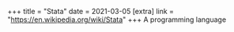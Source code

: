 +++
title = "Stata"
date = 2021-03-05
[extra]
link = "https://en.wikipedia.org/wiki/Stata"
+++
A programming language

